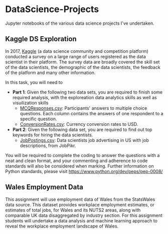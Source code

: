 # DataScience-Projects
Jupyter notebooks of the various data science projects I've undertaken.

## Kaggle DS Exploration
In 2017, [Kaggle](https://www.kaggle.com) (a data science community and competition platform) conducted a survey on a large range of users registered as the data scientist in their platform. The survey data are broadly covered the skill set of the data scientists, the demographic of the data scientists, the feedback of the platform and many other information. 

In this task, you will need to 

- **Part 1**: Given the following two data sets, you are required to finish some required analysis, with the exploreation data analytics skills as well as visuilization skills
     - [MCQResponses.csv](https://github.com/tulip-lab/sit742/raw/master/Assessment/2020/data/MCQResponses.csv): Participants' answers to multiple choice questions. Each column contains the answers of one respondent to a specific question.     
     - [ConversionRates.csv](https://github.com/tulip-lab/sit742/raw/master/Assessment/2020/data/ConversionRates.csv): Currency conversion rates to USD. 
- **Part 2**: Given the following data set, you are required to find out top keywords for hiring the data scientists. 
    - [JobPostings.csv](https://github.com/tulip-lab/sit742/raw/master/Assessment/2020/data/JobPostings.csv): Data scientists job advertising in US with job descriptions, from JobPikr.


You will be required to complete the coding to answer the questions with a neat and clean format, and your commenting and adherence to code standards will also be considered when marking. Further information on Python standards, please visit https://www.python.org/dev/peps/pep-0008/ 
## Wales Employment Data
This assignment will use ​employment data of Wales from the StatsWales data source. This dataset provides workplace employment estimates, or estimates of total jobs, for Wales and its NUTS2 areas, along with comparable UK data disaggregated by industry section.
For this assignment students will undertake a data analysis and machine learning approach to reveal the workplace employment landscape of Wales.
